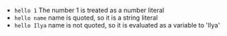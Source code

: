 - `hello 1`      The number 1 is treated as a number literal 
- `hello name`   name is quoted, so it is a string literal
- `hello Ilya`   name is not quoted, so it is evaluated as a variable to 'Ilya'

